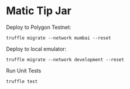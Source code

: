 # Matic Tip Jar

Deploy to Polygon Testnet:

`truffle migrate --network mumbai --reset`

Deploy to local emulator:

`truffle migrate --network development --reset`

Run Unit Tests

`truffle test`
